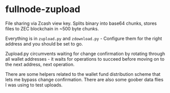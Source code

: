 # fullnode-zupload
File sharing via Zcash view key. Splits binary into base64 chunks, stores files to ZEC blockchain in ~500 byte chunks. 

Everything is in `zupload.py` and `zdownload.py` - Configure them for the right address and you should be set to go.

Zupload.py circumvents waiting for change confirmation by rotating through all wallet addresses - it waits for operations to succeed before moving on to the next address, next operation.

There are some helpers related to the wallet fund distribution scheme that lets me bypass change confirmation. There are also some goober data flies I was using to test uploads.
